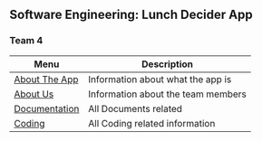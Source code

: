 ## Software Engineering: Lunch Decider App
### Team 4

|           Menu            |            Description            |
| ------------------------- | --------------------------------- |
|[About The App](./App_Info)| Information about what the app is |
|[About Us](./About_The_Team)     | Information about the team members|
|[Documentation](./Documentation)| All Documents related        |
|[Coding](./Coding)         | All Coding related information    |

